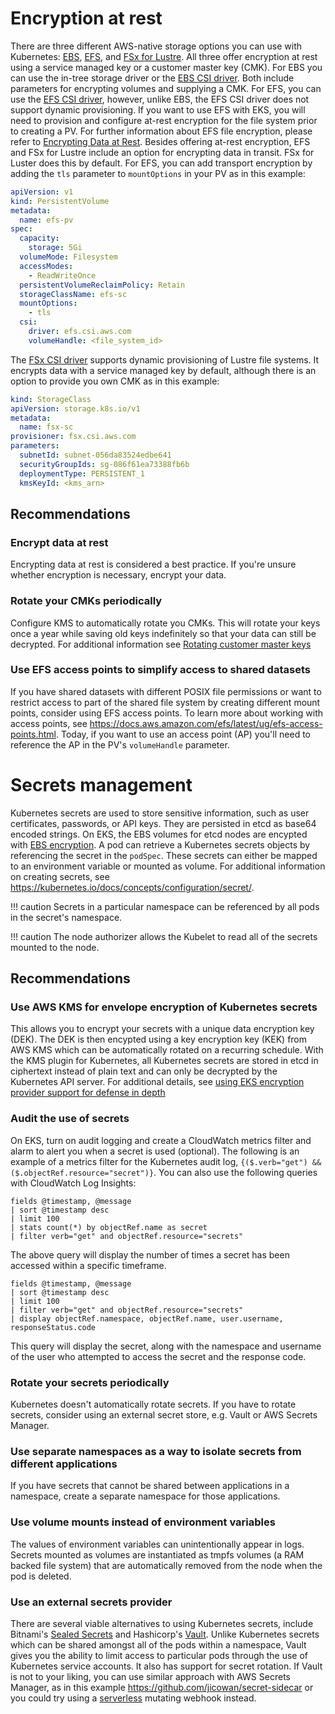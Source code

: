 # Encryption at rest
There are three different AWS-native storage options you can use with Kubernetes: [EBS](https://docs.aws.amazon.com/AWSEC2/latest/UserGuide/AmazonEBS.html), [EFS](https://docs.aws.amazon.com/AWSEC2/latest/UserGuide/AmazonEFS.html), and [FSx for Lustre](https://docs.aws.amazon.com/fsx/latest/LustreGuide/what-is.html).  All three offer encryption at rest using a service managed key or a customer master key (CMK). For EBS you can use the in-tree storage driver or the [EBS CSI driver](https://github.com/kubernetes-sigs/aws-ebs-csi-driver).  Both include parameters for encrypting volumes and supplying a CMK.  For EFS, you can use the [EFS CSI driver](https://github.com/kubernetes-sigs/aws-efs-csi-driver), however, unlike EBS, the EFS CSI driver does not support dynamic provisioning.  If you want to use EFS with EKS, you will need to provision and configure at-rest encryption for the file system prior to creating a PV. For further information about EFS file encryption, please refer to [Encrypting Data at Rest](https://docs.aws.amazon.com/efs/latest/ug/encryption-at-rest.html). Besides offering at-rest encryption, EFS and FSx for Lustre include an option for encrypting data in transit.  FSx for Luster does this by default.  For EFS, you can add transport encryption by adding the `tls` parameter to `mountOptions` in your PV as in this example: 

```yaml
apiVersion: v1
kind: PersistentVolume
metadata:
  name: efs-pv
spec:
  capacity:
    storage: 5Gi
  volumeMode: Filesystem
  accessModes:
    - ReadWriteOnce
  persistentVolumeReclaimPolicy: Retain
  storageClassName: efs-sc
  mountOptions:
    - tls
  csi:
    driver: efs.csi.aws.com
    volumeHandle: <file_system_id>
```

The [FSx CSI driver](https://github.com/kubernetes-sigs/aws-fsx-csi-driver) supports dynamic provisioning of Lustre file systems.  It encrypts data with a service managed key by default, although there is an option to provide you own CMK as in this example:

```yaml
kind: StorageClass
apiVersion: storage.k8s.io/v1
metadata:
  name: fsx-sc
provisioner: fsx.csi.aws.com
parameters:
  subnetId: subnet-056da83524edbe641
  securityGroupIds: sg-086f61ea73388fb6b
  deploymentType: PERSISTENT_1
  kmsKeyId: <kms_arn>
``` 
## Recommendations
### Encrypt data at rest
Encrypting data at rest is considered a best practice.  If you're unsure whether encryption is necessary, encrypt your data. 

### Rotate your CMKs periodically
Configure KMS to automatically rotate you CMKs.  This will rotate your keys once a year while saving old keys indefinitely so that your data can still be decrypted.  For additional information see [Rotating customer master keys](https://docs.aws.amazon.com/kms/latest/developerguide/rotate-keys.html)

### Use EFS access points to simplify access to shared datasets
If you have shared datasets with different POSIX file permissions or want to restrict access to part of the shared file system by creating different mount points, consider using EFS access points. To learn more about working with access points, see https://docs.aws.amazon.com/efs/latest/ug/efs-access-points.html. Today, if you want to use an access point (AP) you'll need to reference the AP in the PV's `volumeHandle` parameter.

# Secrets management
Kubernetes secrets are used to store sensitive information, such as user certificates, passwords, or API keys. They are persisted in etcd as base64 encoded strings.  On EKS, the EBS volumes for etcd nodes are encypted with [EBS encryption](https://docs.aws.amazon.com/AWSEC2/latest/UserGuide/EBSEncryption.html).  A pod can retrieve a Kubernetes secrets objects by referencing the secret in the `podSpec`.  These secrets can either be mapped to an environment variable or mounted as volume. For additional information on creating secrets, see https://kubernetes.io/docs/concepts/configuration/secret/. 

!!! caution
    Secrets in a particular namespace can be referenced by all pods in the secret's namespace.

!!! caution 
    The node authorizer allows the Kubelet to read all of the secrets mounted to the node. 

## Recommendations
### Use AWS KMS for envelope encryption of Kubernetes secrets
This allows you to encrypt your secrets with a unique data encryption key (DEK). The DEK is then encypted using a key encryption key (KEK) from AWS KMS which can be automatically rotated on a recurring schedule. With the KMS plugin for Kubernetes, all Kubernetes secrets are stored in etcd in ciphertext instead of plain text and can only be decrypted by the Kubernetes API server. 
For additional details, see [using EKS encryption provider support for defense in depth](https://aws.amazon.com/blogs/containers/using-eks-encryption-provider-support-for-defense-in-depth/)

### Audit the use of secrets
On EKS, turn on audit logging and create a CloudWatch metrics filter and alarm to alert you when a secret is used (optional). The following is an example of a metrics filter for the Kubernetes audit log, `{($.verb="get") && ($.objectRef.resource="secret")}`.  You can also use the following queries with CloudWatch Log Insights: 
```
fields @timestamp, @message
| sort @timestamp desc
| limit 100
| stats count(*) by objectRef.name as secret
| filter verb="get" and objectRef.resource="secrets"
```
The above query will display the number of times a secret has been accessed within a specific timeframe. 
```
fields @timestamp, @message
| sort @timestamp desc
| limit 100
| filter verb="get" and objectRef.resource="secrets"
| display objectRef.namespace, objectRef.name, user.username, responseStatus.code
```
This query will display the secret, along with the namespace and username of the user who attempted to access the secret and the response code. 

### Rotate your secrets periodically
Kubernetes doesn't automatically rotate secrets.  If you have to rotate secrets, consider using an external secret store, e.g. Vault or AWS Secrets Manager. 

### Use separate namespaces as a way to isolate secrets from different applications
If you have secrets that cannot be shared between applications in a namespace, create a separate namespace for those applications.

### Use volume mounts instead of environment variables
The values of environment variables can unintentionally appear in logs. Secrets mounted as volumes are instantiated as tmpfs volumes (a RAM backed file system) that are automatically removed from the node when the pod is deleted. 

### Use an external secrets provider
There are several viable alternatives to using Kubernetes secrets, include Bitnami's [Sealed Secrets](https://github.com/bitnami-labs/sealed-secrets) and Hashicorp's [Vault](
https://www.hashicorp.com/blog/injecting-vault-secrets-into-kubernetes-pods-via-a-sidecar/). Unlike Kubernetes secrets which can be shared amongst all of the pods within a namespace, Vault gives you the ability to limit access to particular pods through the use of Kubernetes service accounts.  It also has support for secret rotation.  If Vault is not to your liking, you can use similar approach with AWS Secrets Manager, as in this example https://github.com/jicowan/secret-sidecar or you could try using a [serverless](https://github.com/mhausenblas/nase) mutating webhook instead.
